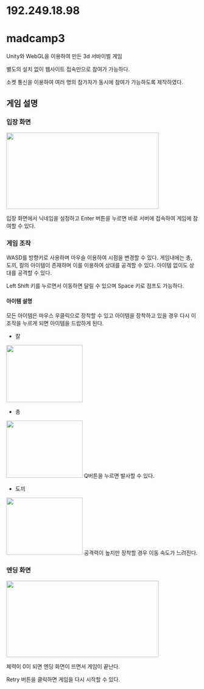 # 192.249.18.98
# madcamp3
Unity와 WebGL을 이용하여 만든 3d 서바이벌 게임

별도의 설치 없이 웹사이트 접속만으로 참여가 가능하다.

소켓 통신을 이용하여 여러 명의 참가자가 동시에 참여가 가능하도록 제작하였다. 

## 게임 설명

### 입장 화면

<img src="https://user-images.githubusercontent.com/62409503/149926254-96197c4d-dcac-493a-abfd-df97baceed69.JPG" width="400" height="200"/>

입장 화면에서 닉네임을 설정하고 Enter 버튼을 누르면 바로 서버에 접속하여 게임에 참여할 수 있다.

### 게임 조작

WASD를 방향키로 사용하며 마우슬 이용하여 시점을 변경할 수 있다. 게임내에는 총, 도끼, 칼의 아이템이 존재하며 이를 이용하여 상대를 공격할 수 있다. 아이템 없이도 상대를 공격할 수 있다. 

Left Shift 키를 누르면서 이동하면 달릴 수 있으며 Space 키로 점프도 가능하다.

#### 아이템 설명

모든 아이템은 마우스 우클릭으로 장착할 수 있고 아이템을 장착하고 있을 경우 다시 이 조작을 누르게 되면 아이템을 드랍하게 된다.

* 칼

<img src="https://user-images.githubusercontent.com/62409503/149926397-576dc9fd-17de-459a-8a5f-556df4c65ee6.JPG" width="200" height="150" />

* 총

<img src="https://user-images.githubusercontent.com/62409503/149926383-d82a568f-85da-4146-a397-bb2ab5e751e5.JPG" width="200" height="150" />
Q버튼을 누르면 발사할 수 있다.

* 도끼

<img src="https://user-images.githubusercontent.com/62409503/149926321-d84ef24b-84a8-44fe-8754-37fe32160763.JPG" width="200" height="150" />
공격력이 높지만 장착할 경우 이동 속도가 느려진다.

### 엔딩 화면
<img src="https://user-images.githubusercontent.com/62409503/149926361-8be4b404-7144-41e8-b1f5-42d1671fb604.JPG" width="400" height="200" />

체력이 0이 되면 엔딩 화면이 뜨면서 게임이 끝난다.

Retry 버튼을 클릭하면 게임을 다시 시작할 수 있다.
